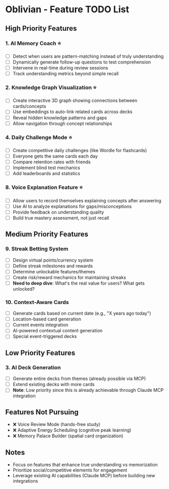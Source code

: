 # Oblivian - Feature TODO List

## High Priority Features

### 1. AI Memory Coach ⭐
- [ ] Detect when users are pattern-matching instead of truly understanding
- [ ] Dynamically generate follow-up questions to test comprehension
- [ ] Intervene in real-time during review sessions
- [ ] Track understanding metrics beyond simple recall

### 2. Knowledge Graph Visualization ⭐
- [ ] Create interactive 3D graph showing connections between cards/concepts
- [ ] Use embeddings to auto-link related cards across decks
- [ ] Reveal hidden knowledge patterns and gaps
- [ ] Allow navigation through concept relationships

### 4. Daily Challenge Mode ⭐
- [ ] Create competitive daily challenges (like Wordle for flashcards)
- [ ] Everyone gets the same cards each day
- [ ] Compare retention rates with friends
- [ ] Implement blind test mechanics
- [ ] Add leaderboards and statistics

### 8. Voice Explanation Feature ⭐
- [ ] Allow users to record themselves explaining concepts after answering
- [ ] Use AI to analyze explanations for gaps/misconceptions
- [ ] Provide feedback on understanding quality
- [ ] Build true mastery assessment, not just recall

## Medium Priority Features

### 9. Streak Betting System
- [ ] Design virtual points/currency system
- [ ] Define streak milestones and rewards
- [ ] Determine unlockable features/themes
- [ ] Create risk/reward mechanics for maintaining streaks
- [ ] **Need to deep dive**: What's the real value for users? What gets unlocked?

### 10. Context-Aware Cards
- [ ] Generate cards based on current date (e.g., "X years ago today")
- [ ] Location-based card generation
- [ ] Current events integration
- [ ] AI-powered contextual content generation
- [ ] Special event-triggered decks

## Low Priority Features

### 3. AI Deck Generation
- [ ] Generate entire decks from themes (already possible via MCP)
- [ ] Extend existing decks with more cards
- [ ] **Note**: Low priority since this is already achievable through Claude MCP integration

## Features Not Pursuing
- ❌ Voice Review Mode (hands-free study)
- ❌ Adaptive Energy Scheduling (cognitive peak learning)
- ❌ Memory Palace Builder (spatial card organization)

## Notes
- Focus on features that enhance true understanding vs memorization
- Prioritize social/competitive elements for engagement
- Leverage existing AI capabilities (Claude MCP) before building new integrations
